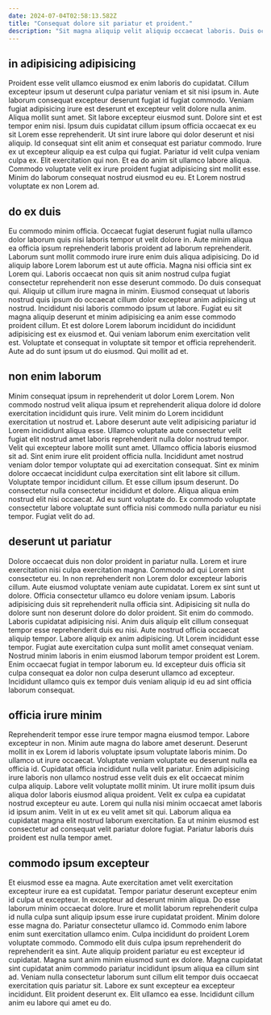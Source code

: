 ```yaml
---
date: 2024-07-04T02:58:13.582Z
title: "Consequat dolore sit pariatur et proident."
description: "Sit magna aliquip velit aliquip occaecat laboris. Duis occaecat dolor aute amet est eiusmod."
---
```



## in adipisicing adipisicing

Proident esse velit ullamco eiusmod ex enim laboris do cupidatat. Cillum excepteur ipsum ut deserunt culpa pariatur veniam et sit nisi ipsum in. Aute laborum consequat excepteur deserunt fugiat id fugiat commodo. Veniam fugiat adipisicing irure est deserunt et excepteur velit dolore nulla anim. Aliqua mollit sunt amet.
Sit labore excepteur eiusmod sunt. Dolore sint et est tempor enim nisi. Ipsum duis cupidatat cillum ipsum officia occaecat ex eu sit Lorem esse reprehenderit. Ut sint irure labore qui dolor deserunt et nisi aliquip. Id consequat sint elit anim et consequat est pariatur commodo.
Irure ex ut excepteur aliquip ea est culpa qui fugiat. Pariatur id velit culpa veniam culpa ex. Elit exercitation qui non. Et ea do anim sit ullamco labore aliqua. Commodo voluptate velit ex irure proident fugiat adipisicing sint mollit esse. Minim do laborum consequat nostrud eiusmod eu eu. Et Lorem nostrud voluptate ex non Lorem ad.

## do ex duis

Eu commodo minim officia. Occaecat fugiat deserunt fugiat nulla ullamco dolor laborum quis nisi laboris tempor ut velit dolore in. Aute minim aliqua ea officia ipsum reprehenderit laboris proident ad laborum reprehenderit. Laborum sunt mollit commodo irure irure enim duis aliqua adipisicing. Do id aliquip labore Lorem laborum est ut aute officia. Magna nisi officia sint ex Lorem qui. Laboris occaecat non quis sit anim nostrud culpa fugiat consectetur reprehenderit non esse deserunt commodo.
Do duis consequat qui. Aliquip ut cillum irure magna in minim. Eiusmod consequat ut laboris nostrud quis ipsum do occaecat cillum dolor excepteur anim adipisicing ut nostrud. Incididunt nisi laboris commodo ipsum ut labore. Fugiat eu sit magna aliquip deserunt et minim adipisicing ea anim esse commodo proident cillum.
Et est dolore Lorem laborum incididunt do incididunt adipisicing est ex eiusmod et. Qui veniam laborum enim exercitation velit est. Voluptate et consequat in voluptate sit tempor et officia reprehenderit. Aute ad do sunt ipsum ut do eiusmod. Qui mollit ad et.

## non enim laborum

Minim consequat ipsum in reprehenderit ut dolor Lorem Lorem. Non commodo nostrud velit aliqua ipsum et reprehenderit aliqua dolore id dolore exercitation incididunt quis irure. Velit minim do Lorem incididunt exercitation ut nostrud et. Labore deserunt aute velit adipisicing pariatur id Lorem incididunt aliqua esse. Ullamco voluptate aute consectetur velit fugiat elit nostrud amet laboris reprehenderit nulla dolor nostrud tempor. Velit qui excepteur labore mollit sunt amet.
Ullamco officia laboris eiusmod sit ad. Sint enim irure elit proident officia nulla. Incididunt amet nostrud veniam dolor tempor voluptate qui ad exercitation consequat. Sint ex minim dolore occaecat incididunt culpa exercitation sint elit labore sit cillum.
Voluptate tempor incididunt cillum. Et esse cillum ipsum deserunt. Do consectetur nulla consectetur incididunt et dolore. Aliqua aliqua enim nostrud elit nisi occaecat. Ad eu sunt voluptate do. Ex commodo voluptate consectetur labore voluptate sunt officia nisi commodo nulla pariatur eu nisi tempor. Fugiat velit do ad.

## deserunt ut pariatur

Dolore occaecat duis non dolor proident in pariatur nulla. Lorem et irure exercitation nisi culpa exercitation magna. Commodo ad qui Lorem sint consectetur eu. In non reprehenderit non Lorem dolor excepteur laboris cillum. Aute eiusmod voluptate veniam aute cupidatat. Lorem ex sint sunt ut dolore.
Officia consectetur ullamco eu dolore veniam ipsum. Laboris adipisicing duis sit reprehenderit nulla officia sint. Adipisicing sit nulla do dolore sunt non deserunt dolore do dolor proident. Sit enim do commodo. Laboris cupidatat adipisicing nisi. Anim duis aliquip elit cillum consequat tempor esse reprehenderit duis eu nisi. Aute nostrud officia occaecat aliquip tempor. Labore aliquip ex anim adipisicing.
Ut Lorem incididunt esse tempor. Fugiat aute exercitation culpa sunt mollit amet consequat veniam. Nostrud minim laboris in enim eiusmod laborum tempor proident est Lorem. Enim occaecat fugiat in tempor laborum eu. Id excepteur duis officia sit culpa consequat ea dolor non culpa deserunt ullamco ad excepteur. Incididunt ullamco quis ex tempor duis veniam aliquip id eu ad sint officia laborum consequat.

## officia irure minim

Reprehenderit tempor esse irure tempor magna eiusmod tempor. Labore excepteur in non. Minim aute magna do labore amet deserunt. Deserunt mollit in ex Lorem id laboris voluptate ipsum voluptate laboris minim.
Do ullamco ut irure occaecat. Voluptate veniam voluptate eu deserunt nulla ea officia id. Cupidatat officia incididunt nulla velit pariatur. Enim adipisicing irure laboris non ullamco nostrud esse velit duis ex elit occaecat minim culpa aliquip. Labore velit voluptate mollit minim. Ut irure mollit ipsum duis aliqua dolor laboris eiusmod aliqua proident.
Velit ex culpa ea cupidatat nostrud excepteur eu aute. Lorem qui nulla nisi minim occaecat amet laboris id ipsum anim. Velit in ut ex eu velit amet sit qui. Laborum aliqua ea cupidatat magna elit nostrud laborum exercitation. Ea ut minim eiusmod est consectetur ad consequat velit pariatur dolore fugiat. Pariatur laboris duis proident est nulla tempor amet.

## commodo ipsum excepteur

Et eiusmod esse ea magna. Aute exercitation amet velit exercitation excepteur irure ea est cupidatat. Tempor pariatur deserunt excepteur enim id culpa ut excepteur. In excepteur ad deserunt minim aliqua. Do esse laborum minim occaecat dolore. Irure et mollit laborum reprehenderit culpa id nulla culpa sunt aliquip ipsum esse irure cupidatat proident. Minim dolore esse magna do. Pariatur consectetur ullamco id.
Commodo enim labore enim sunt exercitation ullamco enim. Culpa incididunt do proident Lorem voluptate commodo. Commodo elit duis culpa ipsum reprehenderit do reprehenderit ea sint. Aute aliquip proident pariatur eu est excepteur id cupidatat. Magna sunt anim minim eiusmod sunt ex dolore. Magna cupidatat sint cupidatat anim commodo pariatur incididunt ipsum aliqua ea cillum sint ad.
Veniam nulla consectetur laborum sunt cillum elit tempor duis occaecat exercitation quis pariatur sit. Labore ex sunt excepteur ea excepteur incididunt. Elit proident deserunt ex. Elit ullamco ea esse. Incididunt cillum anim eu labore qui amet eu do.

